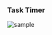 ### Task Timer

![sample](https://github.com/leticiasvalle/my-app-timer/blob/master/imagens/May-09-2021%2019-14-10.gif?raw=true)
